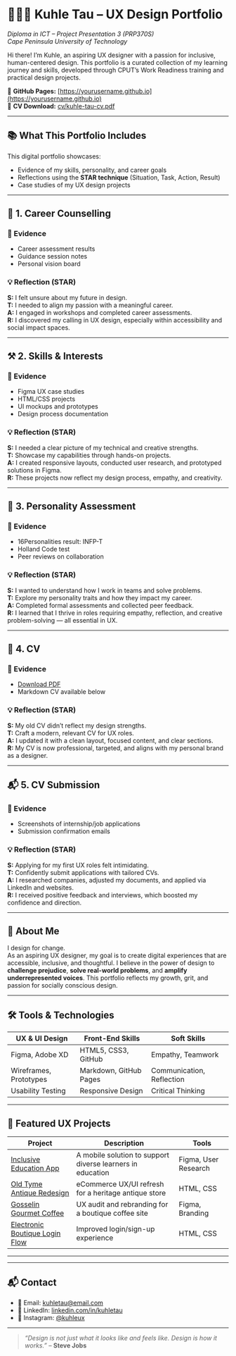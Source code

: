 # 👩🏾‍💻 Kuhle Tau – UX Design Portfolio  
*Diploma in ICT – Project Presentation 3 (PRP370S)*  
*Cape Peninsula University of Technology*

Hi there! I’m Kuhle, an aspiring UX designer with a passion for inclusive, human-centered design. This portfolio is a curated collection of my learning journey and skills, developed through CPUT’s Work Readiness training and practical design projects.

🔗 **GitHub Pages:** [https://yourusername.github.io](https://yourusername.github.io)  
📄 **CV Download:** [cv/kuhle-tau-cv.pdf](./cv/kuhle-tau-cv.pdf)

---

## 📚 What This Portfolio Includes

This digital portfolio showcases:
- Evidence of my skills, personality, and career goals
- Reflections using the **STAR technique** (Situation, Task, Action, Result)
- Case studies of my UX design projects

---

## 🌱 1. Career Counselling

### 📌 Evidence
- Career assessment results  
- Guidance session notes  
- Personal vision board

### 💡 Reflection (STAR)
**S:** I felt unsure about my future in design.  
**T:** I needed to align my passion with a meaningful career.  
**A:** I engaged in workshops and completed career assessments.  
**R:** I discovered my calling in UX design, especially within accessibility and social impact spaces.

---

## ⚒️ 2. Skills & Interests

### 📌 Evidence
- Figma UX case studies  
- HTML/CSS projects  
- UI mockups and prototypes  
- Design process documentation

### 💡 Reflection (STAR)
**S:** I needed a clear picture of my technical and creative strengths.  
**T:** Showcase my capabilities through hands-on projects.  
**A:** I created responsive layouts, conducted user research, and prototyped solutions in Figma.  
**R:** These projects now reflect my design process, empathy, and creativity.

---

## 🧠 3. Personality Assessment

### 📌 Evidence
- 16Personalities result: INFP-T  
- Holland Code test  
- Peer reviews on collaboration

### 💡 Reflection (STAR)
**S:** I wanted to understand how I work in teams and solve problems.  
**T:** Explore my personality traits and how they impact my career.  
**A:** Completed formal assessments and collected peer feedback.  
**R:** I learned that I thrive in roles requiring empathy, reflection, and creative problem-solving — all essential in UX.

---

## 📄 4. CV

### 📌 Evidence
- [Download PDF](./cv/kuhle-tau-cv.pdf)  
- Markdown CV available below

### 💡 Reflection (STAR)
**S:** My old CV didn’t reflect my design strengths.  
**T:** Craft a modern, relevant CV for UX roles.  
**A:** I updated it with a clean layout, focused content, and clear sections.  
**R:** My CV is now professional, targeted, and aligns with my personal brand as a designer.

---

## 📬 5. CV Submission

### 📌 Evidence
- Screenshots of internship/job applications  
- Submission confirmation emails

### 💡 Reflection (STAR)
**S:** Applying for my first UX roles felt intimidating.  
**T:** Confidently submit applications with tailored CVs.  
**A:** I researched companies, adjusted my documents, and applied via LinkedIn and websites.  
**R:** I received positive feedback and interviews, which boosted my confidence and direction.

---

## 🧩 About Me

I design for change.  
As an aspiring UX designer, my goal is to create digital experiences that are accessible, inclusive, and thoughtful. I believe in the power of design to **challenge prejudice**, **solve real-world problems**, and **amplify underrepresented voices**. This portfolio reflects my growth, grit, and passion for socially conscious design.

---

## 🛠️ Tools & Technologies

| UX & UI Design         | Front-End Skills        | Soft Skills               |
|------------------------|-------------------------|----------------------------|
| Figma, Adobe XD        | HTML5, CSS3, GitHub     | Empathy, Teamwork         |
| Wireframes, Prototypes | Markdown, GitHub Pages  | Communication, Reflection |
| Usability Testing      | Responsive Design       | Critical Thinking         |

---

## 🎨 Featured UX Projects

| Project | Description | Tools |
|--------|-------------|-------|
| [Inclusive Education App](https://github.com/yourusername/inclusive-education-case-study) | A mobile solution to support diverse learners in education | Figma, User Research |
| [Old Tyme Antique Redesign](https://github.com/yourusername/oldtymeantique-redesign) | eCommerce UX/UI refresh for a heritage antique store | HTML, CSS |
| [Gosselin Gourmet Coffee](https://github.com/yourusername/gosselin-gourmet-ux) | UX audit and rebranding for a boutique coffee site | Figma, Branding |
| [Electronic Boutique Login Flow](https://github.com/yourusername/electronicboutique-loginflow) | Improved login/sign-up experience | HTML, CSS |

---


---

## 📬 Contact

- 📧 Email: kuhletau@email.com  
- 💼 LinkedIn: [linkedin.com/in/kuhletau](https://linkedin.com/in/kuhletau)  
- 🎨 Instagram: [@kuhleux](https://instagram.com/kuhleux)

---

> _“Design is not just what it looks like and feels like. Design is how it works.”_ – **Steve Jobs**


